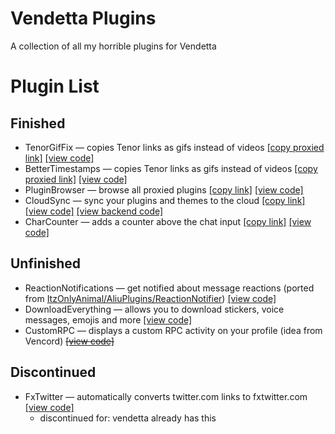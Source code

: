# Vendetta Plugins

A collection of all my horrible plugins for Vendetta

# Plugin List

## Finished

- TenorGifFix — copies Tenor links as gifs instead of videos [\[copy proxied link\]](https://vd-plugins.github.io/proxy/gabe616.github.io/VendettaPlugins/tenor-gif-fix/) [\[view code\]](https://github.com/Gabe616/VendettaPlugins/tree/main/plugins/tenor-gif-fix)
- BetterTimestamps — copies Tenor links as gifs instead of videos [\[copy proxied link\]](https://vd-plugins.github.io/proxy/gabe616.github.io/VendettaPlugins/better-timestamps) [\[view code\]](https://github.com/Gabe616/VendettaPlugins/tree/main/plugins/better-timestamps)
- PluginBrowser — browse all proxied plugins [\[copy link\]](https://Gabe616.github.io/VendettaPlugins/plugin-browser) [\[view code\]](https://github.com/Gabe616/VendettaPlugins/tree/main/plugins/plugin-browser)
- CloudSync — sync your plugins and themes to the cloud [\[copy link\]](https://Gabe616.github.io/VendettaPlugins/cloud-sync) [\[view code\]](https://github.com/Gabe616/VendettaPlugins/tree/main/plugins/cloud-sync) [\[view backend code\]](https://github.com/Gabe616/VendettaCloudSync)
- CharCounter — adds a counter above the chat input [\[copy link\]](https://Gabe616.github.io/VendettaPlugins/char-counter) [\[view code\]](https://github.com/Gabe616/VendettaPlugins/tree/main/plugins/char-counter)

## Unfinished

- ReactionNotifications — get notified about message reactions (ported from [ItzOnlyAnimal/AliuPlugins/ReactionNotifier](https://github.com/ItzOnlyAnimal/AliuPlugins/tree/main/ReactionNotifier)) [\[view code\]](https://github.com/Gabe616/VendettaPlugins/tree/main/plugins/reaction-notifications)
- DownloadEverything — allows you to download stickers, voice messages, emojis and more [\[view code\]](https://github.com/Gabe616/VendettaPlugins/tree/main/plugins/download-everything)
- CustomRPC — displays a custom RPC activity on your profile (idea from Vencord) ~~[\[view code\]](#)~~

## Discontinued

- FxTwitter — automatically converts twitter.com links to fxtwitter.com [\[view code\]](https://github.com/Gabe616/VendettaPlugins/tree/main/plugins/fxtwitter)
  - discontinued for: vendetta already has this

<!-- debug port: 8731 >
